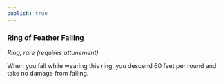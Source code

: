 ```yaml
---
publish: true
---
```

### Ring of Feather Falling

*Ring, rare (requires attunement)*

When you fall while wearing this ring, you descend 60 feet per round and take no damage from falling.
